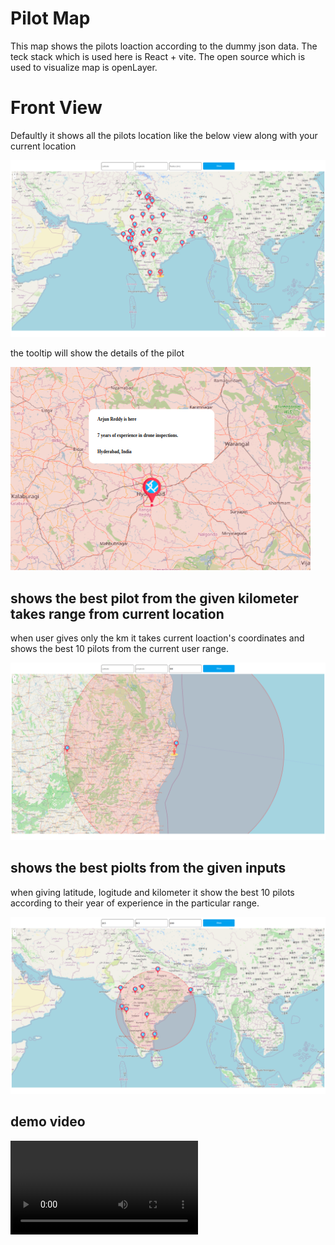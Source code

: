 # Pilot Map
 This map shows the pilots loaction according to the dummy json data.
 The teck stack which is used here is React + vite.
 The open source which is used to visualize map is openLayer.

# Front View

Defaultly it shows all the pilots location like the below view along with your current location

![alt text](<Screenshot from 2024-08-25 18-09-43.png>)

the tooltip will show the details of the pilot

![alt text](<Screenshot from 2024-08-25 18-12-14.png>)


## shows the best pilot from the given kilometer takes range from current location

when user gives only the km it takes current loaction's coordinates and shows the best 10 pilots from the current user range.

![alt text](<Screenshot from 2024-08-25 18-10-22.png>)

## shows the best piolts from the given inputs

when giving latitude, logitude and kilometer it show the best 10 pilots according to their year of experience in the particular range.

![alt text](<Screenshot from 2024-08-25 18-11-25.png>)

## demo video

<video controls src="pilot_map.mp4" title="Title"></video>
